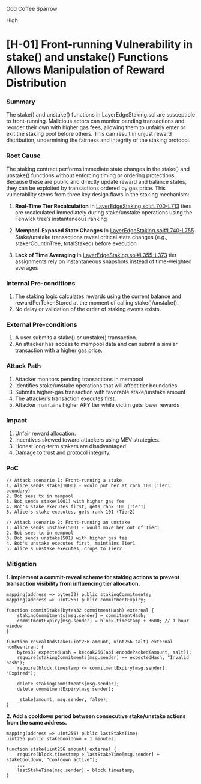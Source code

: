 Odd Coffee Sparrow

High

# [H-01] Front-running Vulnerability in stake() and unstake() Functions Allows Manipulation of Reward Distribution

### Summary

The stake() and unstake() functions in LayerEdgeStaking.sol are susceptible to front-running. Malicious actors can monitor pending transactions and reorder their own with higher gas fees, allowing them to unfairly enter or exit the staking pool before others. This can result in unjust reward distribution, undermining the fairness and integrity of the staking protocol.

### Root Cause

The staking contract performs immediate state changes in the stake() and unstake() functions without enforcing timing or ordering protections. Because these are public and directly update reward and balance states, they can be exploited by transactions ordered by gas price. This vulnerability stems from three key design flaws in the staking mechanism:

1. **Real-Time Tier Recalculation**
In [LayerEdgeStaking.sol#L700-L713](https://github.com/sherlock-audit/2025-05-layeredge/blob/main/edgen-staking/src/stake/LayerEdgeStaking.sol#L700-L713) tiers are recalculated immediately during stake/unstake operations using the Fenwick tree’s instantaneous ranking

2. **Mempool-Exposed State Changes**
In [LayerEdgeStaking.sol#L740-L755](https://github.com/sherlock-audit/2025-05-layeredge/blob/main/edgen-staking/src/stake/LayerEdgeStaking.sol#L740-L755) Stake/unstake transactions reveal critical state changes (e.g., stakerCountInTree, totalStaked) before execution

3. **Lack of Time Averaging**
In [LayerEdgeStaking.sol#L355-L373](https://github.com/sherlock-audit/2025-05-layeredge/blob/main/edgen-staking/src/stake/LayerEdgeStaking.sol#L355-L373) tier assignments rely on instantaneous snapshots instead of time-weighted averages

### Internal Pre-conditions

1. The staking logic calculates rewards using the current balance and rewardPerTokenStored at the moment of calling stake()/unstake().
2. No delay or validation of the order of staking events exists.

### External Pre-conditions

1. A user submits a stake() or unstake() transaction.
2. An attacker has access to mempool data and can submit a similar transaction with a higher gas price.

### Attack Path

1. Attacker monitors pending transactions in mempool
2. Identifies stake/unstake operations that will affect tier boundaries
3. Submits higher-gas transaction with favorable stake/unstake amount
4. The attacker’s transaction executes first.
5. Attacker maintains higher APY tier while victim gets lower rewards

### Impact

1. Unfair reward allocation.
2. Incentives skewed toward attackers using MEV strategies.
3. Honest long-term stakers are disadvantaged.
4. Damage to trust and protocol integrity.

### PoC

```solidity
// Attack scenario 1: Front-running a stake
1. Alice sends stake(1000) - would put her at rank 100 (Tier1 boundary)
2. Bob sees tx in mempool
3. Bob sends stake(1001) with higher gas fee
4. Bob's stake executes first, gets rank 100 (Tier1)
5. Alice's stake executes, gets rank 101 (Tier2)

// Attack scenario 2: Front-running an unstake
1. Alice sends unstake(500) - would move her out of Tier1
2. Bob sees tx in mempool
3. Bob sends unstake(501) with higher gas fee
4. Bob's unstake executes first, maintains Tier1
5. Alice's unstake executes, drops to Tier2
```

### Mitigation

**1. Implement a commit-reveal scheme for staking actions to prevent transaction visibility from influencing tier allocation.**
```solidity
mapping(address => bytes32) public stakingCommitments;
mapping(address => uint256) public commitmentExpiry;

function commitStake(bytes32 commitmentHash) external {
    stakingCommitments[msg.sender] = commitmentHash;
    commitmentExpiry[msg.sender] = block.timestamp + 3600; // 1 hour window
}

function revealAndStake(uint256 amount, uint256 salt) external nonReentrant {
    bytes32 expectedHash = keccak256(abi.encodePacked(amount, salt));
    require(stakingCommitments[msg.sender] == expectedHash, "Invalid hash");
    require(block.timestamp <= commitmentExpiry[msg.sender], "Expired");

    delete stakingCommitments[msg.sender];
    delete commitmentExpiry[msg.sender];

    _stake(amount, msg.sender, false);
}
```
**2. Add a cooldown period between consecutive stake/unstake actions from the same address.**
```solidity
mapping(address => uint256) public lastStakeTime;
uint256 public stakeCooldown = 1 minutes;

function stake(uint256 amount) external {
    require(block.timestamp > lastStakeTime[msg.sender] + stakeCooldown, "Cooldown active");
    ...
    lastStakeTime[msg.sender] = block.timestamp;
}
```
